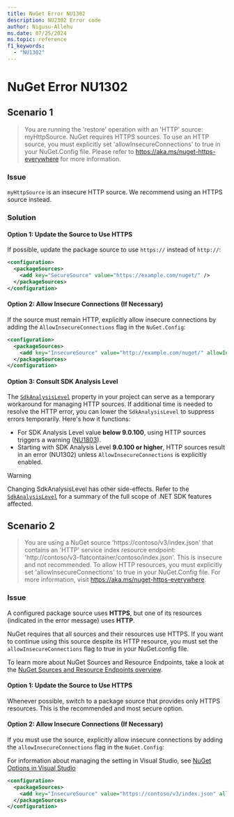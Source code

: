 ```yaml
---
title: NuGet Error NU1302
description: NU2302 Error code
author: Nigusu-Allehu
ms.date: 07/25/2024
ms.topic: reference
f1_keywords: 
  - "NU1302"
---
```


# NuGet Error NU1302

## Scenario 1

> You are running the 'restore' operation with an 'HTTP' source: myHttpSource. NuGet requires HTTPS sources. To use an HTTP source, you must explicitly set 'allowInsecureConnections' to true in your NuGet.Config file. Please refer to https://aka.ms/nuget-https-everywhere for more information.

### Issue

`myHttpSource` is an insecure HTTP source. We recommend using an HTTPS source instead.

### Solution

#### Option 1: Update the Source to Use HTTPS

If possible, update the package source to use `https://` instead of `http://`:

```xml
<configuration>
  <packageSources>
    <add key="SecureSource" value="https://example.com/nuget/" />
  </packageSources>
</configuration>
```

#### Option 2: Allow Insecure Connections (If Necessary)

If the source must remain HTTP, explicitly allow insecure connections by adding the `AllowInsecureConnections` flag in the `NuGet.Config`:

```xml
<configuration>
  <packageSources>
    <add key="InsecureSource" value="http://example.com/nuget/" allowInsecureConnections="true" />
  </packageSources>
</configuration>
```

#### Option 3: Consult SDK Analysis Level

The [`SdkAnalysisLevel`](/dotnet/core/project-sdk/msbuild-props#sdkanalysislevel) property in your project can serve as a temporary workaround for managing HTTP sources.
If additional time is needed to resolve the HTTP error, you can lower the `SdkAnalysisLevel` to suppress errors temporarily. 
Here's how it functions:

- For SDK Analysis Level value **below 9.0.100**, using HTTP sources triggers a warning ([NU1803](NU1803.md)).
- Starting with SDK Analysis Level **9.0.100 or higher**, HTTP sources result in an error (NU1302) unless `AllowInsecureConnections` is explicitly enabled.

> [!WARNING]
> Changing SdkAnalysisLevel has other side-effects. Refer to the [`SdkAnalysisLevel`](/dotnet/core/project-sdk/msbuild-props#sdkanalysislevel) for a summary of the full scope of .NET SDK features affected.

## Scenario 2

> You are using a NuGet source 'https://contoso/v3/index.json' that contains an 'HTTP' service index resource endpoint: 'http://contoso/v3-flatcontainer/contoso/index.json'. This is insecure and not recommended. To allow HTTP resources, you must explicitly set 'allowInsecureConnections' to true in your NuGet.Config file. For more information, visit https://aka.ms/nuget-https-everywhere.

### Issue

A configured package source uses **HTTPS**, but one of its resources (indicated in the error message) uses **HTTP**.

NuGet requires that all sources and their resources use HTTPS.
If you want to continue using this source despite its HTTP resource, you must set the `allowInsecureConnections` flag to true in your NuGet.config file.

To learn more about NuGet Sources and Resource Endpoints, take a look at the [NuGet Sources and Resource Endpoints overview](../../api/overview).

#### Option 1: Update the Source to Use HTTPS

Whenever possible, switch to a package source that provides only HTTPS resources. This is the recommended and most secure option.

#### Option 2: Allow Insecure Connections (If Necessary)

If you must use the source, explicitly allow insecure connections by adding the `allowInsecureConnections` flag in the `NuGet.Config`:

For information about managing the setting in Visual Studio, see [NuGet Options in Visual Studio](../../consume-packages/nuget-visual-studio-options.md#allow-insecure-connections)

```xml
<configuration>
  <packageSources>
    <add key="InsecureSource" value="https://contoso/v3/index.json" allowInsecureConnections="true" />
  </packageSources>
</configuration>
```
